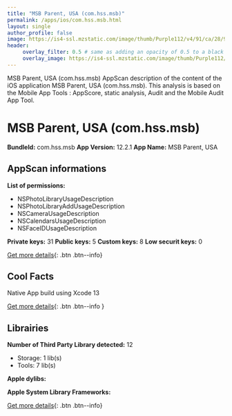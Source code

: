 ```yaml
---
title: "MSB Parent, USA (com.hss.msb)"
permalink: /apps/ios/com.hss.msb.html
layout: single
author_profile: false
image: https://is4-ssl.mzstatic.com/image/thumb/Purple112/v4/91/ca/28/91ca28e2-e7bd-26ce-dc55-d12ca770e034/AppIcon-0-0-1x_U007emarketing-0-0-0-7-0-0-sRGB-0-0-0-GLES2_U002c0-512MB-85-220-0-0.png/512x512bb.jpg
header: 
     overlay_filter: 0.5 # same as adding an opacity of 0.5 to a black background
     overlay_image: https://is4-ssl.mzstatic.com/image/thumb/Purple112/v4/91/ca/28/91ca28e2-e7bd-26ce-dc55-d12ca770e034/AppIcon-0-0-1x_U007emarketing-0-0-0-7-0-0-sRGB-0-0-0-GLES2_U002c0-512MB-85-220-0-0.png/512x512bb.jpg
---
```

MSB Parent, USA (com.hss.msb) AppScan description of the content of the iOS application MSB Parent, USA (com.hss.msb). This analysis is based on the Mobile App Tools : AppScore, static analysis, Audit and the Mobile Audit App Tool.

# MSB Parent, USA (com.hss.msb)

**BundleId:** com.hss.msb
**App Version:** 12.2.1
**App Name:** MSB Parent, USA


## AppScan informations 

**List of permissions:** 
- NSPhotoLibraryUsageDescription
- NSPhotoLibraryAddUsageDescription
- NSCameraUsageDescription
- NSCalendarsUsageDescription
- NSFaceIDUsageDescription
  
  
**Private keys:** 31
**Public keys:** 5
**Custom keys:** 8
**Low securit keys:** 0
  
[Get more details](/pricing.html){: .btn .btn--info}

## Cool Facts

Native App
build using Xcode 13
  
[Get more details](/pricing.html){: .btn .btn--info }

## Librairies 
**Number of Third Party Library detected:** 12
- Storage: 1 lib(s)
- Tools: 7 lib(s)


**Apple dylibs:**


**Apple System Library Frameworks:**


  
[Get more details](/pricing.html){: .btn .btn--info}

